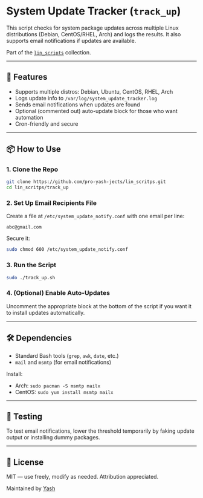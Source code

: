 # System Update Tracker (`track_up`)

This script checks for system package updates across multiple Linux distributions (Debian, CentOS/RHEL, Arch) and logs the results. It also supports email notifications if updates are available.

Part of the [`lin_scripts`](https://github.com/pro-yash-jects/lin_scritps) collection.

---

## 🧠 Features

- Supports multiple distros: Debian, Ubuntu, CentOS, RHEL, Arch
- Logs update info to `/var/log/system_update_tracker.log`
- Sends email notifications when updates are found
- Optional (commented out) auto-update block for those who want automation
- Cron-friendly and secure

---

## 📦 How to Use

### 1. Clone the Repo
```bash
git clone https://github.com/pro-yash-jects/lin_scritps.git
cd lin_scritps/track_up
```

### 2. Set Up Email Recipients File
Create a file at `/etc/system_update_notify.conf` with one email per line:
```
abc@gmail.com
```
Secure it:
```bash
sudo chmod 600 /etc/system_update_notify.conf
```

### 3. Run the Script
```bash
sudo ./track_up.sh
```

### 4. (Optional) Enable Auto-Updates
Uncomment the appropriate block at the bottom of the script if you want it to install updates automatically.

---

## 🛠 Dependencies

- Standard Bash tools (`grep`, `awk`, `date`, etc.)
- `mail` and `msmtp` (for email notifications)

Install:
- Arch: `sudo pacman -S msmtp mailx`
- CentOS: `sudo yum install msmtp mailx`

---

## 🧪 Testing

To test email notifications, lower the threshold temporarily by faking update output or installing dummy packages.

---

## 📄 License

MIT — use freely, modify as needed. Attribution appreciated.

Maintained by [Yash](https://github.com/pro-yash-jects)

